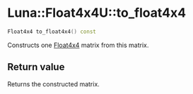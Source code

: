 # Luna::Float4x4U::to_float4x4

```c++
Float4x4 to_float4x4() const
```

Constructs one [Float4x4](struct_luna_1_1_float4x4.md) matrix from this matrix. 



## Return value
Returns the constructed matrix. 

